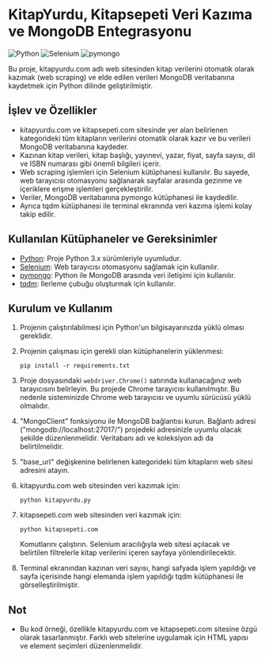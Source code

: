 # KitapYurdu, Kitapsepeti Veri Kazıma ve MongoDB Entegrasyonu

![Python](https://img.shields.io/badge/Python-3.x-blue.svg)
![Selenium](https://img.shields.io/badge/Selenium-3.141.0-green.svg)
![pymongo](https://img.shields.io/badge/pymongo-3.12.0-red.svg)

Bu proje, kitapyurdu.com adlı web sitesinden kitap verilerini otomatik olarak kazımak (web scraping) ve elde edilen verileri MongoDB veritabanına kaydetmek için Python dilinde geliştirilmiştir.

## İşlev ve Özellikler

- kitapyurdu.com ve kitapsepeti.com sitesinde yer alan belirlenen kategorideki tüm kitapların verilerini otomatik olarak kazır ve bu verileri MongoDB veritabanına kaydeder.
- Kazınan kitap verileri, kitap başlığı, yayınevi, yazar, fiyat, sayfa sayısı, dil ve ISBN numarası gibi önemli bilgileri içerir.
- Web scraping işlemleri için Selenium kütüphanesi kullanılır. Bu sayede, web tarayıcısı otomasyonu sağlanarak sayfalar arasında gezinme ve içeriklere erişme işlemleri gerçekleştirilir.
- Veriler, MongoDB veritabanına pymongo kütüphanesi ile kaydedilir.
- Ayrıca tqdm kütüphanesi ile terminal ekranında veri kazıma işlemi kolay takip edilir.

## Kullanılan Kütüphaneler ve Gereksinimler

- [Python](https://www.python.org/downloads/): Proje Python 3.x sürümleriyle uyumludur.
- [Selenium](https://pypi.org/project/selenium/): Web tarayıcısı otomasyonu sağlamak için kullanılır.
- [pymongo](https://pypi.org/project/pymongo/): Python ile MongoDB arasında veri iletişimi için kullanılır.
- [tqdm](https://pypi.org/project/tqdm/): İlerleme çubuğu oluşturmak için kullanılır.

## Kurulum ve Kullanım

1.  Projenin çalıştırılabilmesi için Python'un bilgisayarınızda yüklü olması gereklidir.
2.  Projenin çalışması için gerekli olan kütüphanelerin yüklenmesi:

    ```
    pip install -r requirements.txt
    ```

3.  Proje dosyasındaki `webdriver.Chrome()` satırında kullanacağınız web tarayıcısını belirleyin. Bu projede Chrome tarayıcısı kullanılmıştır. Bu nedenle sisteminizde Chrome web tarayıcısı ve uyumlu sürücüsü yüklü olmalıdır.
4.  "MongoClient" fonksiyonu ile MongoDB bağlantısı kurun. Bağlantı adresi ("mongodb://localhost:27017/") projedeki adresinizle uyumlu olacak şekilde düzenlenmelidir. Veritabanı adı ve koleksiyon adı da belirtilmelidir.
5.  "base_url" değişkenine belirlenen kategorideki tüm kitapların web sitesi adresini atayın.
6.  kitapyurdu.com web sitesinden veri kazımak için:
        
    ```
    python kitapyurdu.py
    ```

7.  kitapsepeti.com web sitesinden veri kazımak için:

    ```
    python kitapsepeti.com
    ```

    Komutlarını çalıştırın. Selenium aracılığıyla web sitesi açılacak ve belirtilen filtrelerle kitap verilerini içeren sayfaya yönlendirilecektir.
8.  Terminal ekranından kazınan veri sayısı, hangi safyada işlem yapıldığı ve sayfa içerisinde hangi elemanda işlem yapıldığı tqdm kütüphanesi ile görselleştirilmiştir.

## Not

- Bu kod örneği, özellikle kitapyurdu.com ve kitapsepeti.com sitesine özgü olarak tasarlanmıştır. Farklı web sitelerine uygulamak için HTML yapısı ve element seçimleri düzenlenmelidir.
